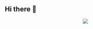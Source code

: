 ## Hi there 👋

<div align="center">
  <img src="https://github.com/oka1313/oka1313/assets/101691440/92118a53-c5b6-40bc-b130-bf8c398d7b51" />
</div>

<div data-iframe-width="150" data-iframe-height="270" data-share-badge-id="64fd70c8-bca0-4650-99c9-922a1ea4e577" data-share-badge-host="https://www.credly.com"></div><script type="text/javascript" async src="//cdn.credly.com/assets/utilities/embed.js"></script>
